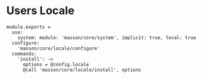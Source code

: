 
# Users Locale

    module.exports =
      use:
        system: module: 'masson/core/system', implicit: true, local: true
      configure:
        'masson/core/locale/configure'
      commands:
        'install': ->
          options = @config.locale
          @call 'masson/core/locale/install', options
